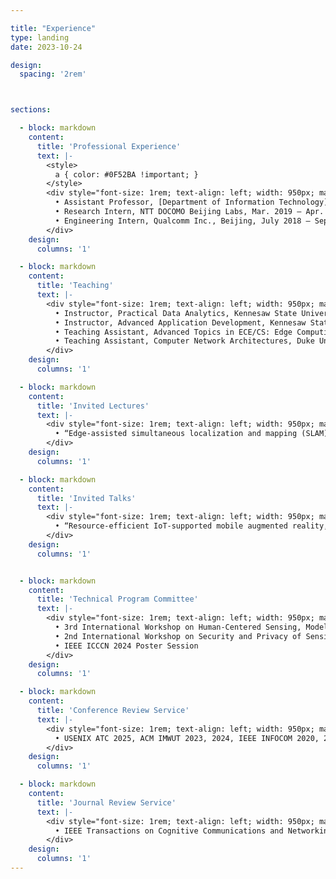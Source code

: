 ```yaml
---

title: "Experience"
type: landing
date: 2023-10-24

design:
  spacing: '2rem'



sections:

  - block: markdown
    content:
      title: 'Professional Experience'
      text: |-
        <style>
          a { color: #0F52BA !important; }
        </style>
        <div style="font-size: 1rem; text-align: left; width: 950px; margin: 0 auto;">
          • Assistant Professor, [Department of Information Technology](https://ccse.kennesaw.edu/it/), [College of Computing and Software Engineering](https://ccse.kennesaw.edu/), [Kennesaw State University](https://www.kennesaw.edu), Aug. 2024 - May 2025<br>
          • Research Intern, NTT DOCOMO Beijing Labs, Mar. 2019 – Apr. 2019<br>
          • Engineering Intern, Qualcomm Inc., Beijing, July 2018 – Sept. 2018
        </div>
    design:
      columns: '1'

  - block: markdown
    content:
      title: 'Teaching'
      text: |-
        <div style="font-size: 1rem; text-align: left; width: 950px; margin: 0 auto;">
          • Instructor, Practical Data Analytics, Kennesaw State University, Spring 2025<br>
          • Instructor, Advanced Application Development, Kennesaw State University, Fall 2024<br>
          • Teaching Assistant, Advanced Topics in ECE/CS: Edge Computing, Duke University, Spring 2023<br>
          • Teaching Assistant, Computer Network Architectures, Duke University, Fall 2021
        </div>
    design:
      columns: '1'

  - block: markdown
    content:
      title: 'Invited Lectures'
      text: |-
        <div style="font-size: 1rem; text-align: left; width: 950px; margin: 0 auto;">
          • “Edge-assisted simultaneous localization and mapping (SLAM),” University of Michigan–Ann Arbor EECS 498/598: Special topics on “AI-Enabled Mixed Reality,” Feb. 2025
        </div>
    design:
      columns: '1'

  - block: markdown
    content:
      title: 'Invited Talks'
      text: |-
        <div style="font-size: 1rem; text-align: left; width: 950px; margin: 0 auto;">
          • “Resource-efficient IoT-supported mobile augmented reality,” Invited talk at Hitachi R&D, Oct. 2022
        </div>
    design:
      columns: '1'


  - block: markdown
    content:
      title: 'Technical Program Committee'
      text: |-
        <div style="font-size: 1rem; text-align: left; width: 950px; margin: 0 auto;">
          • 3rd International Workshop on Human-Centered Sensing, Modeling, and Intelligent Systems (HumanSys’25), co-located with CPS-IoT Week 2025<br>
          • 2nd International Workshop on Security and Privacy of Sensing Systems (Sensors S&P’25), co-located with CPS-IoT Week 2025<br>
          • IEEE ICCCN 2024 Poster Session
        </div>
    design:
      columns: '1'

  - block: markdown
    content:
      title: 'Conference Review Service'
      text: |-
        <div style="font-size: 1rem; text-align: left; width: 950px; margin: 0 auto;">
          • USENIX ATC 2025, ACM IMWUT 2023, 2024, IEEE INFOCOM 2020, 2021, 2024, ACM MobiCom 2023, ACM SIGCOMM 2023, ACM HotMobile 2023, ACM/IEEE IPSN 2021, 2022, 2024, ACM MobiHoc 2021, 2022, 2023, ACM SenSys 2020, 2021, 2022, 2023, IEEE ICNP 2020, 2021, IEEE ICDCS 2020, 2022
        </div>
    design:
      columns: '1'

  - block: markdown
    content:
      title: 'Journal Review Service'
      text: |-
        <div style="font-size: 1rem; text-align: left; width: 950px; margin: 0 auto;">
          • IEEE Transactions on Cognitive Communications and Networking, IEEE Transactions on Mobile Computing, IEEE Transactions on Sensor Networks, IEEE Transactions on Wireless Communications, IEEE Network Magazine, IEEE Wireless Communications Letters
        </div>
    design:
      columns: '1'
---
```

